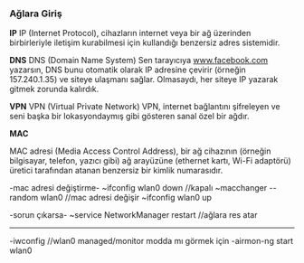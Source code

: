 ### Ağlara Giriş

**IP**
IP (Internet Protocol), cihazların internet veya bir ağ üzerinden birbirleriyle iletişim kurabilmesi için kullandığı benzersiz adres sistemidir.

**DNS**
DNS (Domain Name System)
Sen tarayıcıya www.facebook.com yazarsın, DNS bunu otomatik olarak IP adresine çevirir (örneğin 157.240.1.35) ve siteye ulaşmanı sağlar.
Olmasaydı, her siteye IP yazarak gitmek zorunda kalırdık.

**VPN**
VPN (Virtual Private Network)
VPN, internet bağlantını şifreleyen ve seni başka bir lokasyondaymış gibi gösteren sanal özel bir ağdır.

**MAC**

MAC adresi (Media Access Control Address), bir ağ cihazının (örneğin bilgisayar, telefon, yazıcı gibi) ağ arayüzüne (ethernet kartı, Wi-Fi adaptörü) üretici tarafından atanan benzersiz bir kimlik numarasıdır.

-mac adresi değiştirme-
~ifconfig wlan0 down //kapalı
~macchanger --random wlan0 //mac adresi değişir
~ifconfig wlan0 up

-sorun çıkarsa-
~service NetworkManager restart //ağlara res atar

---

-iwconfig //wlan0 managed/monitor modda mı görmek için
-airmon-ng start wlan0

